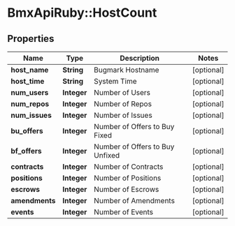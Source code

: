 # BmxApiRuby::HostCount

## Properties
Name | Type | Description | Notes
------------ | ------------- | ------------- | -------------
**host_name** | **String** | Bugmark Hostname | [optional] 
**host_time** | **String** | System Time | [optional] 
**num_users** | **Integer** | Number of Users | [optional] 
**num_repos** | **Integer** | Number of Repos | [optional] 
**num_issues** | **Integer** | Number of Issues | [optional] 
**bu_offers** | **Integer** | Number of Offers to Buy Fixed | [optional] 
**bf_offers** | **Integer** | Number of Offers to Buy Unfixed | [optional] 
**contracts** | **Integer** | Number of Contracts | [optional] 
**positions** | **Integer** | Number of Positions | [optional] 
**escrows** | **Integer** | Number of Escrows | [optional] 
**amendments** | **Integer** | Number of Amendments | [optional] 
**events** | **Integer** | Number of Events | [optional] 


